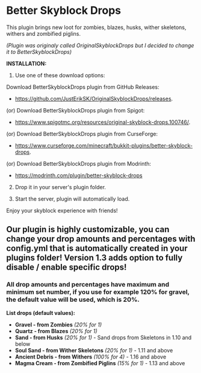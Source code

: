 # Better Skyblock Drops
This plugin brings new loot for zombies, blazes, husks, wither skeletons, withers and zombified piglins.

_(Plugin was originaly called OriginalSkyblockDrops but I decided to change it to BetterSkyblockDrops)_

**INSTALLATION:**

1. Use one of these download options:

Download BetterSkyblockDrops plugin from GitHub Releases: 
- https://github.com/JustErikSK/OriginalSkyblockDrops/releases.

(or) Download BetterSkyblockDrops plugin from Spigot: 
- https://www.spigotmc.org/resources/original-skyblock-drops.100746/.

(or) Download BetterSkyblockDrops plugin from CurseForge:
- https://www.curseforge.com/minecraft/bukkit-plugins/better-skyblock-drops.

(or) Download BetterSkyblockDrops plugin from Modrinth:
- https://modrinth.com/plugin/better-skyblock-drops
  
2. Drop it in your server's plugin folder.
  
3. Start the server, plugin will automatically load.
  
Enjoy your skyblock experience with friends!

## Our plugin is highly customizable, you can change your drop amounts and percentages with config.yml that is automatically created in your plugins folder! Version 1.3 adds option to fully disable / enable specific drops!
### All drop amounts and percentages have maximum and minimum set number, if you use for example 120% for gravel, the default value will be used, which is 20%.

**List drops (default values):**
- **Gravel - from Zombies** _(20% for 1)_
- **Quartz - from Blazes** _(20% for 1)_
- **Sand - from Husks** _(20% for 1)_ - Sand drops from Skeletons in 1.10 and below
- **Soul Sand - from Wither Skeletons** _(20% for 1)_ - 1.11 and above
- **Ancient Debris - from Withers** _(100% for 4)_ - 1.16 and above
- **Magma Cream - from Zombified Piglins** _(15% for 1)_ - 1.13 and above
